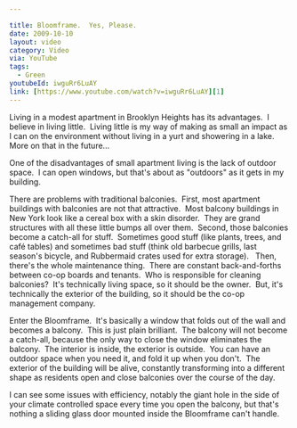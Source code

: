 ```yaml
---

title: Bloomframe.  Yes, Please.
date: 2009-10-10
layout: video
category: Video
via: YouTube
tags:
  - Green
youtubeId: iwguRr6LuAY
link: [https://www.youtube.com/watch?v=iwguRr6LuAY][1]
---
```


  Living in a modest apartment in Brooklyn Heights has its advantages.  I believe in living little.  Living little is my way of making as small an impact as I can on the environment without living in a yurt and showering in a lake.  More on that in the future…
<!-- more -->  
One of the disadvantages of small apartment living is the lack of outdoor space.  I can open windows, but that's about as "outdoors" as it gets in my building.

There are problems with traditional balconies.  First, most apartment buildings with balconies are not that attractive.  Most balcony buildings in New York look like a cereal box with a skin disorder.  They are grand structures with all these little bumps all over them.  Second, those balconies become a catch-all for stuff.  Sometimes good stuff (like plants, trees, and café tables) and sometimes bad stuff (think old barbecue grills, last season's bicycle, and Rubbermaid crates used for extra storage).   Then, there's the whole maintenance thing.  There are constant back-and-forths between co-op boards and tenants.  Who is responsible for cleaning balconies?  It's technically living space, so it should be the owner.  But, it's technically the exterior of the building, so it should be the co-op management company.

Enter the Bloomframe.  It's basically a window that folds out of the wall and becomes a balcony.  This is just plain brilliant.  The balcony will not become a catch-all, because the only way to close the window eliminates the balcony.  The interior is inside, the exterior is outside.  You can have an outdoor space when you need it, and fold it up when you don't.  The exterior of the building will be alive, constantly transforming into a different shape as residents open and close balconies over the course of the day.

I can see some issues with efficiency, notably the giant hole in the side of your climate controlled space every time you open the balcony, but that's nothing a sliding glass door mounted inside the Bloomframe can't handle.

[1]:	https://www.youtube.com/watch?v=iwguRr6LuAY
